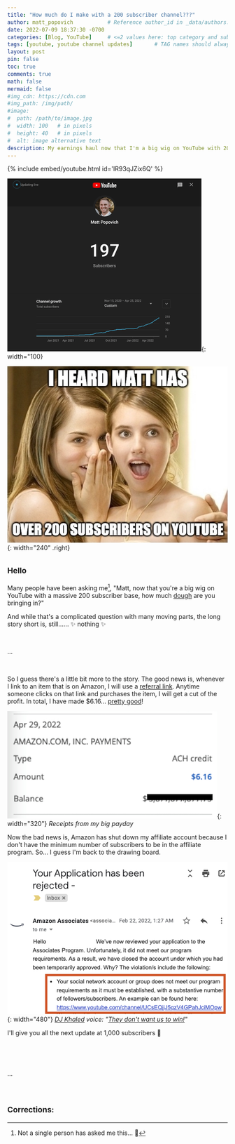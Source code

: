 ```yaml
---
title: "How much do I make with a 200 subscriber channel???"
author: matt_popovich           # Reference author_id in _data/authors.yml
date: 2022-07-09 18:37:30 -0700
categories: [Blog, YouTube]     # <=2 values here: top category and sub category
tags: [youtube, youtube channel updates]       # TAG names should always be lowercase
layout: post
pin: false
toc: true
comments: true
math: false
mermaid: false
#img_cdn: https://cdn.com
#img_path: /img/path/
#image:
#  path: /path/to/image.jpg
#  width: 100   # in pixels
#  height: 40   # in pixels
#  alt: image alternative text
description: My earnings haul now that I'm a big wig on YouTube with 200 subscribers
---
```


{% include embed/youtube.html id='IR93qJZix6Q' %}

![GIF of my YouTube channel's live subscriber count hitting 200](/assets/img/posts/2022-07-09-how-much-do-i-make-with-a-200-subscriber-channel/200subscribers-live-count_444.gif){: width="100}

![Girls gossiping over Matt having a 200 subscriber YouTube channel](/assets/img/posts/2022-07-09-how-much-do-i-make-with-a-200-subscriber-channel/jojo-whispering-to-surprised-emma-roberts-memed.jpg){: width="240" .right}

## <small>Hello</small>

Many people have been asking me[^correction], "Matt, now that you're a big wig on YouTube with a massive 200 subscriber base, how much [dough](https://www.urbandictionary.com/define.php?term=dough) are you bringing in?"

And while that's a complicated question with many moving parts, the long story short is, still...... ✨ nothing ✨

&nbsp;

...

&nbsp;

So I guess there's a little bit more to the story. The good news is, whenever I link to an item that is on Amazon, I will use a [referral link](https://amzn.to/3ynaBva). Anytime someone clicks on that link and purchases the item, I will get a cut of the profit. In total, I have made $6.16... [pretty good](https://youtu.be/Yas39c-RNzk?t=11)!

![Receipt of my $6.16 in earnings from Amazon's affiliate program](/assets/img/posts/2022-07-09-how-much-do-i-make-with-a-200-subscriber-channel/200-subscriber-affiliate-earnings.jpg){: width="320"} *Receipts from my big payday*

Now the bad news is, Amazon has shut down my affiliate account because I don't have the minimum number of subscribers to be in the affiliate program. So... I guess I'm back to the drawing board.

![Receipt of getting rejected from Amazon's affiliate program](/assets/img/posts/2022-07-09-how-much-do-i-make-with-a-200-subscriber-channel/rejected-from-amazon-affiliates.png){: width="480"} *[DJ Khaled](https://youtu.be/zHqujeBeCDA?t=51) voice: "[They don't want us to win!](https://www.instagram.com/p/_aDaEMLu4n/)"*

I'll give you all the next update at 1,000 subscribers 🤞

&nbsp;

<!-- I could not find Trafis Loafman - Empires anywhere to embed easily :(

<div style="text-align:center">
<iframe
src="https://open.spotify.com/embed/track/xxxxxx"
width="300" height="380" frameborder="0"
allowtransparency="true"
allow="encrypted-media">
</iframe>
</div>

-->

&nbsp;

...

&nbsp;

## <small>Corrections:</small>

[^correction]: Not a single person has asked me this... 🥺

